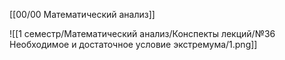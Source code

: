 [[00/00 Математический анализ]]

![[1 семестр/Математический анализ/Конспекты лекций/№36 Необходимое и достаточное условие экстремума/1.png]]